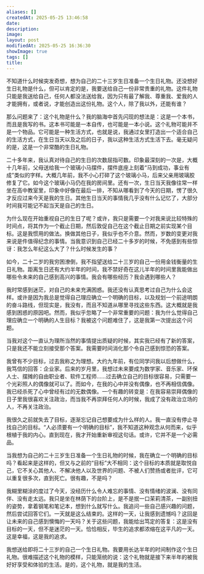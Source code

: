 ```yaml
---
aliases: []
createdAt: 2025-05-25 13:46:58
date: 
description: 
image: 
layout: post
modifiedAt: 2025-05-25 16:36:30
showImage: true
tags: []
title:
---
```


不知道什么时候突发奇想，想为自己的二十三岁生日准备一个生日礼物。还没想好生日礼物是什么，但可以肯定的是，我要送给自己一份非常贵重的礼物。这件礼物只能是我送给自己，任何人都没法送给我，因为只有最了解我、尊重我、爱我的人才能拥有，或者说，才能创造出这份礼物。这个人，除了我以外，还能有谁？

那么问题来了：这个礼物是什么？我的脑海中首先闪现的想法是：这是一个本书，而且是我写的书。这本书可能是一本自传，也可能是一本小说。这个礼物可能并不是一个物品。它可能是一种生活方式，也就是说，我通过女里打造出一个适合自己的生活方式，在生日当天以及之后的日子，我以这种生活方式生活下去。毫无疑问的是，这是一个非常酷的生日礼物。

二十多年来，我认真对待自己的生日的次数屈指可数。印象最深刻的一次是，大概十几年前，父母送给我一个玻璃小马摆件，摆件底座上刻着“马到成功，事业有成”类似的字样。大概几年前，我不小心打碎了这个玻璃小马，后来父亲用玻璃胶修复了它。如今这个玻璃小马仍在我的房间里。还有一次，生日当天我像往常一样坐在高中教室里，印象中好像在最后一排，不知从哪看到了今天的日期，愣了很久才反应过来今天是我的生日。其他生日当天的事情我几乎没有什么记忆了，大部分时间我可能记不起当天是自己的生日。

为什么现在开始重视自己的生日了呢？或许，我只是需要一个对我来说比较特殊的时间点，将其作为一个截止日期，然后敦促自己在这个截止日期之前实现某个目标。这是我惯用的做法。换做其他日子，我似乎也不介意。然而，岁数的变更对我来说是件值得纪念的事情。当我意识到自己已经二十多岁的时候，不免感到有些惊讶：我怎么年纪这么大了？什么时候发生的事？

如今，二十二岁的我穷困潦倒，我不指望送给二十三岁的自己一份用金钱衡量的生日礼物。距离生日还有大约半年的时间，我不禁好奇在这儿半年的时间里我能做出哪些令未来的自己感到高兴的事情。我会有哪些经历？我会遇到哪些人？

我时常感到迷茫，对自己的未来充满困惑。我还没有认真思考过自己为什么会这样。或许是因为我总是觉得自己理应确立一个明确的目标，以及规划一个前途明朗的奋斗路线，但现实是，我没有，而且不知道从哪里寻找这些东西。这大概就是我感到困惑的原因吧。然而，我似乎忽略了一个非常重要的问题：我为什么觉得自己理应确立一个明确的人生目标？我被这个问题难住了，这是我第一次提出这个问题。

当我对这个一直认为理所当然的事情提出质疑的时候，其实我已经有了新的答案，只是我还不能立刻接受那个答案。我需要时间消化那个令自己感到惊恐的答案。

我曾有不少目标，过去我称之为理想。大约九年前，有位同学问我以后想做什么，我笃信的回答：企业家。后来的岁月里，我想过未来要成为数学家、音乐家、环保人士、摆摊的自由职业者、软件工程师……过去确立自己的目标很容易，只需要一个光彩照人的偶像就可以了。而如今，在我的心中并没有偶像，也不再相信偶像。我已经杀死了心中曾经有过的无数偶像。一个有趣的转变是：在我容易崇拜偶像的日子里我很喜欢关注政治，而当我不再崇拜任何人的时候，我成了没有政治立场的人，不再关注政治。

我很久之前就失去了目标，逐渐忘记自己想要成为什么样的人。我一直没有停止寻找自己的目标。“人必须要有一个明确的目标”，我不知道这种观念从何而来，似乎根植于我的内心。直到现在，我才开始重新审视这句话。或许，它并不是一个必需品。

当我想为自己的二十三岁生日准备一个生日礼物的时候，我在确立一个明确的目标吗？看起来是这样的，但又与之前的“目标”大不相同：这个目标的本质就是取悦自己，它不关心其他人、不解决他人以及世界的问题、不被人们赞扬或者批评，它可以重复很多次，直到死亡。很有趣，不是吗？

我糊里糊涂的度过了今天，没经历什么令人难忘的事情、没有情绪的波澜、没有同伴、没有走太远。我只是坐在林荫下的台阶上，是不是抿一口茉莉清茶，一副别扭的姿势，拿着钢笔和笔记本，想到什么就写什么。我追问一些自己感兴趣的问题，然后尝试回答它们。一天就是这么结束的。这样的一天，让我感到遗憾吗？这回是让未来的自己感到懊悔的一天吗？关于这些问题，我能给出笃定的答复：这是没有目标的一天，但不是迷茫的一天。恰恰相反，毕生的追求都浓缩在这平凡的一天。这是幸福，这是我的追求。

我想送给即将二十三岁的自己一个生日礼物。我要用长达半年的时间制作这个生日礼物。很难描述这个礼物的模样，只能笼统的说：这个礼物就是接下来半年的被我好好享受和体验的生活。是的，这个礼物，就是我的生活。
